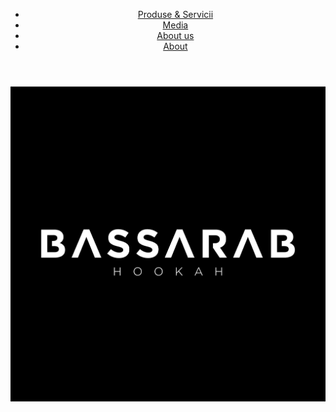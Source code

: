 <!DOCTYPE html>
<html>

<head>
 <title>"Bassarab Hookah"</title>
 <link rel="stylesheet" href="style.css">
</head>
  <body>
    <header>
      <nav>
        <ul>
          <li><a href="prod">Produse & Servicii</a></li>
          <li><a href="media">Media</a></li>
	  <li><a href="about">About us</a></li>
          <li><a href="footer">About</a></li>
        </ul>
      </nav>
    </header>
    <main>
      <div class="top">
	<img src="bsrbmain.jpg">
    </main>
  </body>
</html>
